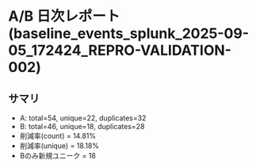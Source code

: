 # A/B 日次レポート (baseline_events_splunk_2025-09-05_172424_REPRO-VALIDATION-002)

## サマリ
- A: total=54, unique=22, duplicates=32
- B: total=46, unique=18, duplicates=28
- 削減率(count) = 14.81%
- 削減率(unique) = 18.18%
- Bのみ新規ユニーク = 18